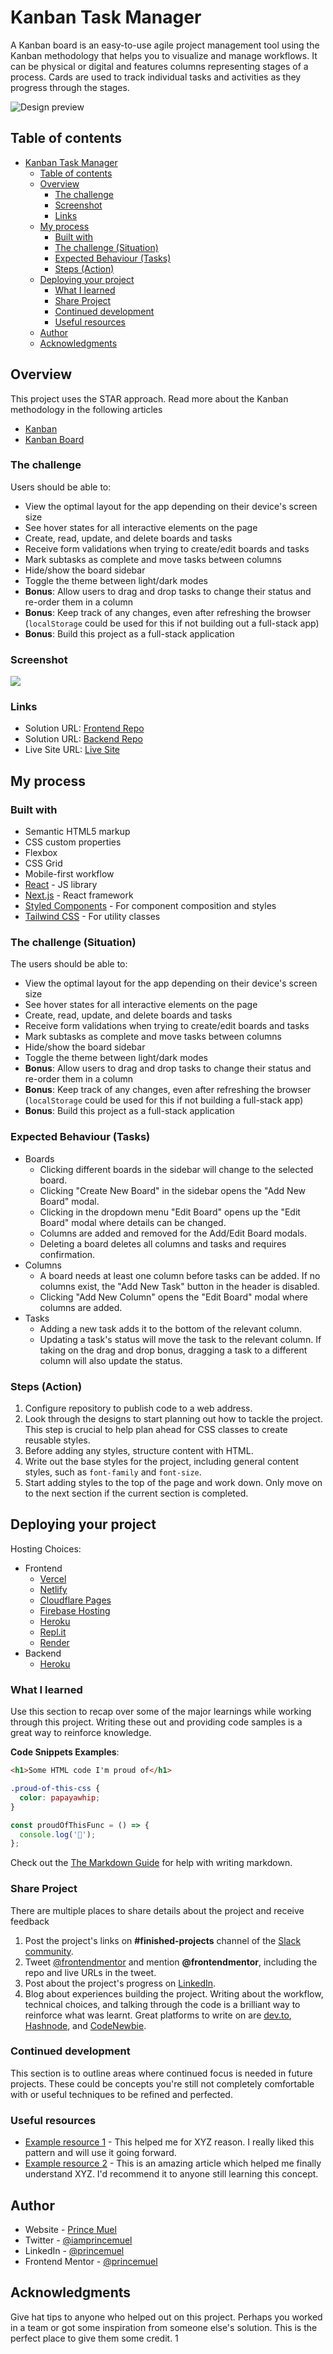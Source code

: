 # Kanban Task Manager

A Kanban board is an easy-to-use agile project management tool using the Kanban methodology that helps you to visualize and manage workflows. It can be physical or digital and features columns representing stages of a process. Cards are used to track individual tasks and activities as they progress through the stages.

![Design preview](./preview.jpg)

## Table of contents

- [Kanban Task Manager](#kanban-task-manager)
  - [Table of contents](#table-of-contents)
  - [Overview](#overview)
    - [The challenge](#the-challenge)
    - [Screenshot](#screenshot)
    - [Links](#links)
  - [My process](#my-process)
    - [Built with](#built-with)
    - [The challenge (Situation)](#the-challenge-situation)
    - [Expected Behaviour (Tasks)](#expected-behaviour-tasks)
    - [Steps (Action)](#steps-action)
  - [Deploying your project](#deploying-your-project)
    - [What I learned](#what-i-learned)
    - [Share Project](#share-project)
    - [Continued development](#continued-development)
    - [Useful resources](#useful-resources)
  - [Author](#author)
  - [Acknowledgments](#acknowledgments)

## Overview

This project uses the STAR approach. Read more about the Kanban methodology in the following articles

- [Kanban](<https://en.wikipedia.org/wiki/Kanban_(development)>)
- [Kanban Board](https://en.wikipedia.org/wiki/Kanban_board)

### The challenge

Users should be able to:

- View the optimal layout for the app depending on their device's screen size
- See hover states for all interactive elements on the page
- Create, read, update, and delete boards and tasks
- Receive form validations when trying to create/edit boards and tasks
- Mark subtasks as complete and move tasks between columns
- Hide/show the board sidebar
- Toggle the theme between light/dark modes
- **Bonus**: Allow users to drag and drop tasks to change their status and re-order them in a column
- **Bonus**: Keep track of any changes, even after refreshing the browser (`localStorage` could be used for this if not building out a full-stack app)
- **Bonus**: Build this project as a full-stack application

### Screenshot

![](./screenshot.jpg)

### Links

- Solution URL: [Frontend Repo](https://your-solution-url.com)
- Solution URL: [Backend Repo](https://your-solution-url.com)
- Live Site URL: [Live Site](https://your-live-site-url.com)

## My process

### Built with

- Semantic HTML5 markup
- CSS custom properties
- Flexbox
- CSS Grid
- Mobile-first workflow
- [React](https://reactjs.org/) - JS library
- [Next.js](https://nextjs.org/) - React framework
- [Styled Components](https://styled-components.com/) - For component composition and styles
- [Tailwind CSS](https://tailwindcss.com/docs) - For utility classes

### The challenge (Situation)

The users should be able to:

- View the optimal layout for the app depending on their device's screen size
- See hover states for all interactive elements on the page
- Create, read, update, and delete boards and tasks
- Receive form validations when trying to create/edit boards and tasks
- Mark subtasks as complete and move tasks between columns
- Hide/show the board sidebar
- Toggle the theme between light/dark modes
- **Bonus**: Allow users to drag and drop tasks to change their status and re-order them in a column
- **Bonus**: Keep track of any changes, even after refreshing the browser (`localStorage` could be used for this if not building a full-stack app)
- **Bonus**: Build this project as a full-stack application

### Expected Behaviour (Tasks)

- Boards
  - Clicking different boards in the sidebar will change to the selected board.
  - Clicking "Create New Board" in the sidebar opens the "Add New Board" modal.
  - Clicking in the dropdown menu "Edit Board" opens up the "Edit Board" modal where details can be changed.
  - Columns are added and removed for the Add/Edit Board modals.
  - Deleting a board deletes all columns and tasks and requires confirmation.
- Columns
  - A board needs at least one column before tasks can be added. If no columns exist, the "Add New Task" button in the header is disabled.
  - Clicking "Add New Column" opens the "Edit Board" modal where columns are added.
- Tasks
  - Adding a new task adds it to the bottom of the relevant column.
  - Updating a task's status will move the task to the relevant column. If taking on the drag and drop bonus, dragging a task to a different column will also update the status.

### Steps (Action)

1. Configure repository to publish code to a web address.
2. Look through the designs to start planning out how to tackle the project. This step is crucial to help plan ahead for CSS classes to create reusable styles.
3. Before adding any styles, structure content with HTML.
4. Write out the base styles for the project, including general content styles, such as `font-family` and `font-size`.
5. Start adding styles to the top of the page and work down. Only move on to the next section if the current section is completed.

## Deploying your project

Hosting Choices:

- Frontend
  - [Vercel](https://vercel.com/)
  - [Netlify](https://www.netlify.com/)
  - [Cloudflare Pages](https://pages.cloudflare.com/)
  - [Firebase Hosting](https://firebase.google.com/docs/hosting)
  - [Heroku](https://www.heroku.com/)
  - [Repl.it](https://repl.it/)
  - [Render](https://render.com/)
- Backend
  - [Heroku](https://www.heroku.com/)

### What I learned

Use this section to recap over some of the major learnings while working through this project. Writing these out and providing code samples is a great way to reinforce knowledge.

**Code Snippets Examples**:

```html
<h1>Some HTML code I'm proud of</h1>
```

```css
.proud-of-this-css {
  color: papayawhip;
}
```

```ts
const proudOfThisFunc = () => {
  console.log('🎉');
};
```

Check out the [The Markdown Guide](https://www.markdownguide.org/) for help with writing markdown.

### Share Project

There are multiple places to share details about the project and receive feedback

1. Post the project's links on **#finished-projects** channel of the [Slack community](https://www.frontendmentor.io/slack).
2. Tweet [@frontendmentor](https://twitter.com/frontendmentor) and mention **@frontendmentor**, including the repo and live URLs in the tweet.
3. Post about the project's progress on [LinkedIn](https://linkedin.com/).
4. Blog about experiences building the project. Writing about the workflow, technical choices, and talking through the code is a brilliant way to reinforce what was learnt. Great platforms to write on are [dev.to](https://dev.to/), [Hashnode](https://hashnode.com/), and [CodeNewbie](https://community.codenewbie.org/).

### Continued development

This section is to outline areas where continued focus is needed in future projects. These could be concepts you're still not completely comfortable with or useful techniques to be refined and perfected.

### Useful resources

- [Example resource 1](https://www.example.com) - This helped me for XYZ reason. I really liked this pattern and will use it going forward.
- [Example resource 2](https://www.example.com) - This is an amazing article which helped me finally understand XYZ. I'd recommend it to anyone still learning this concept.

## Author

- Website - [Prince Muel](https://www.your-site.com)
- Twitter - [@iamprincemuel](https://www.twitter.com/iamprincemuel)
- LinkedIn - [@princemuel](https://www.linkedin.com/in/princemuel)
- Frontend Mentor - [@princemuel](https://www.frontendmentor.io/profile/princemuel)

## Acknowledgments

Give hat tips to anyone who helped out on this project. Perhaps you worked in a team or got some inspiration from someone else's solution. This is the perfect place to give them some credit.
1
